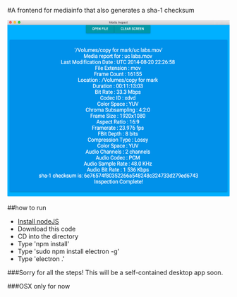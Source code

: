 #A frontend for mediainfo that also generates a sha-1 checksum

<img src="https://github.com/mhellar/media-inspector/blob/master/screenshot.png?raw=true" height="400">

##how to run
* [Install nodeJS](https://nodejs.org/en/download/)
* Download this code
* CD into the directory
* Type 'npm install'
* Type 'sudo npm install electron -g'
* Type 'electron .'

###Sorry for all the steps! This will be a self-contained desktop app soon.

###OSX only for now